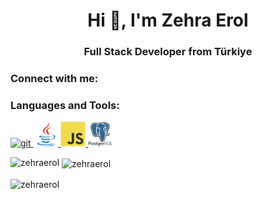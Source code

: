<h1 align="center">Hi 👋, I'm Zehra Erol</h1>
<h3 align="center">Full Stack Developer from Türkiye</h3>

<h3 align="left">Connect with me:</h3>
<p align="left">
</p>

<h3 align="left">Languages and Tools:</h3>
<p align="left"> <a href="https://git-scm.com/" target="_blank" rel="noreferrer"> <img src="https://www.vectorlogo.zone/logos/git-scm/git-scm-icon.svg" alt="git" width="40" height="40"/> </a> <a href="https://www.java.com" target="_blank" rel="noreferrer"> <img src="https://raw.githubusercontent.com/devicons/devicon/master/icons/java/java-original.svg" alt="java" width="40" height="40"/> </a> <a href="https://developer.mozilla.org/en-US/docs/Web/JavaScript" target="_blank" rel="noreferrer"> <img src="https://raw.githubusercontent.com/devicons/devicon/master/icons/javascript/javascript-original.svg" alt="javascript" width="40" height="40"/> </a> <a href="https://www.postgresql.org" target="_blank" rel="noreferrer"> <img src="https://raw.githubusercontent.com/devicons/devicon/master/icons/postgresql/postgresql-original-wordmark.svg" alt="postgresql" width="40" height="40"/> </a> </p>

<p><img align="left" src="https://github-readme-stats.vercel.app/api/top-langs?username=zehraerol&show_icons=true&locale=en&layout=compact" alt="zehraerol" /></p>

<p>&nbsp;<img align="center" src="https://github-readme-stats.vercel.app/api?username=zehraerol&show_icons=true&locale=en" alt="zehraerol" /></p>

<p><img align="center" src="https://github-readme-streak-stats.herokuapp.com/?user=zehraerol&" alt="zehraerol" /></p>
